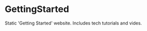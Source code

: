 GettingStarted
==============

Static 'Getting Started' website. Includes tech tutorials and vides.
